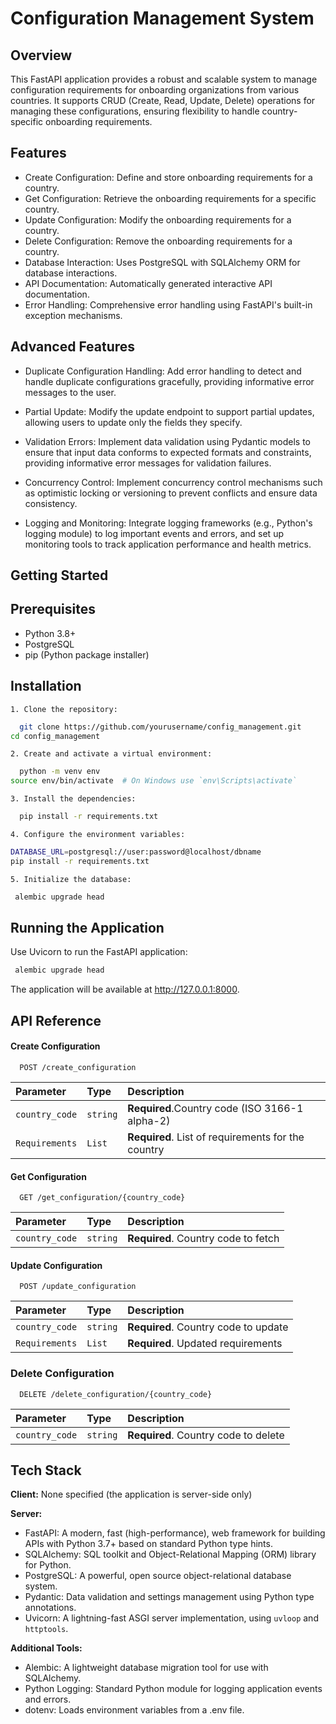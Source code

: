 # Configuration Management System

## Overview

This FastAPI application provides a robust and scalable system to manage configuration requirements for onboarding organizations from various countries. It supports CRUD (Create, Read, Update, Delete) operations for managing these configurations, ensuring flexibility to handle country-specific onboarding requirements.

## Features

- Create Configuration: Define and store onboarding requirements for a country.
- Get Configuration: Retrieve the onboarding requirements for a specific country.
- Update Configuration: Modify the onboarding requirements for a country.
- Delete Configuration: Remove the onboarding requirements for a country.
- Database Interaction: Uses PostgreSQL with SQLAlchemy ORM for database interactions.
- API Documentation: Automatically generated interactive API documentation.
- Error Handling: Comprehensive error handling using FastAPI's built-in exception mechanisms.

## Advanced Features

- Duplicate Configuration Handling:
  Add error handling to detect and handle duplicate configurations gracefully, providing informative error messages to the user.

- Partial Update:
  Modify the update endpoint to support partial updates, allowing users to update only the fields they specify.

- Validation Errors:
  Implement data validation using Pydantic models to ensure that input data conforms to expected formats and constraints, providing informative error messages for validation failures.

- Concurrency Control:
  Implement concurrency control mechanisms such as optimistic locking or versioning to prevent conflicts and ensure data consistency.

- Logging and Monitoring:
  Integrate logging frameworks (e.g., Python's logging module) to log important events and errors, and set up monitoring tools to track application performance and health metrics.

## Getting Started

## Prerequisites

- Python 3.8+
- PostgreSQL
- pip (Python package installer)

## Installation

    1. Clone the repository:

```bash
  git clone https://github.com/yourusername/config_management.git
cd config_management
```

    2. Create and activate a virtual environment:

```bash
  python -m venv env
source env/bin/activate  # On Windows use `env\Scripts\activate`
```

    3. Install the dependencies:

```bash
  pip install -r requirements.txt
```

    4. Configure the environment variables:

```bash
DATABASE_URL=postgresql://user:password@localhost/dbname
pip install -r requirements.txt
```

    5. Initialize the database:

```bash
 alembic upgrade head
```

## Running the Application

Use Uvicorn to run the FastAPI application:

```bash
 alembic upgrade head
```

The application will be available at http://127.0.0.1:8000.

## API Reference

#### Create Configuration

```http
  POST /create_configuration
```

| Parameter      | Type     | Description                                        |
| :------------- | :------- | :------------------------------------------------- |
| `country_code` | `string` | **Required**.Country code (ISO 3166-1 alpha-2)     |
| `Requirements` | `List  ` | **Required**. List of requirements for the country |

#### Get Configuration

```http
  GET /get_configuration/{country_code}
```

| Parameter      | Type     | Description                         |
| :------------- | :------- | :---------------------------------- |
| `country_code` | `string` | **Required**. Country code to fetch |

#### Update Configuration

```http
  POST /update_configuration

```

| Parameter      | Type     | Description                          |
| :------------- | :------- | :----------------------------------- |
| `country_code` | `string` | **Required**. Country code to update |
| `Requirements` | `List  ` | **Required**. Updated requirements   |

### Delete Configuration

```http
  DELETE /delete_configuration/{country_code}
```

| Parameter      | Type     | Description                          |
| :------------- | :------- | :----------------------------------- |
| `country_code` | `string` | **Required**. Country code to delete |

## Tech Stack

**Client:** None specified (the application is server-side only)

**Server:**

- FastAPI: A modern, fast (high-performance), web framework for building APIs with Python 3.7+ based on standard Python type hints.
- SQLAlchemy: SQL toolkit and Object-Relational Mapping (ORM) library for Python.
- PostgreSQL: A powerful, open source object-relational database system.
- Pydantic: Data validation and settings management using Python type annotations.
- Uvicorn: A lightning-fast ASGI server implementation, using `uvloop` and `httptools`.

**Additional Tools:**

- Alembic: A lightweight database migration tool for use with SQLAlchemy.
- Python Logging: Standard Python module for logging application events and errors.
- dotenv: Loads environment variables from a .env file.
